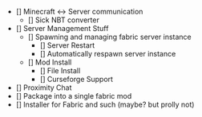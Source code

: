 - [] Minecraft <-> Server communication
  - [] Sick NBT converter
- [] Server Management Stuff
  - [] Spawning and managing fabric server instance
    - [] Server Restart
    - [] Automatically respawn server instance
  - [] Mod Install
    - [] File Install
    - [] Curseforge Support
- [] Proximity Chat
- [] Package into a single fabric mod
- [] Installer for Fabric and such (maybe? but prolly not)

